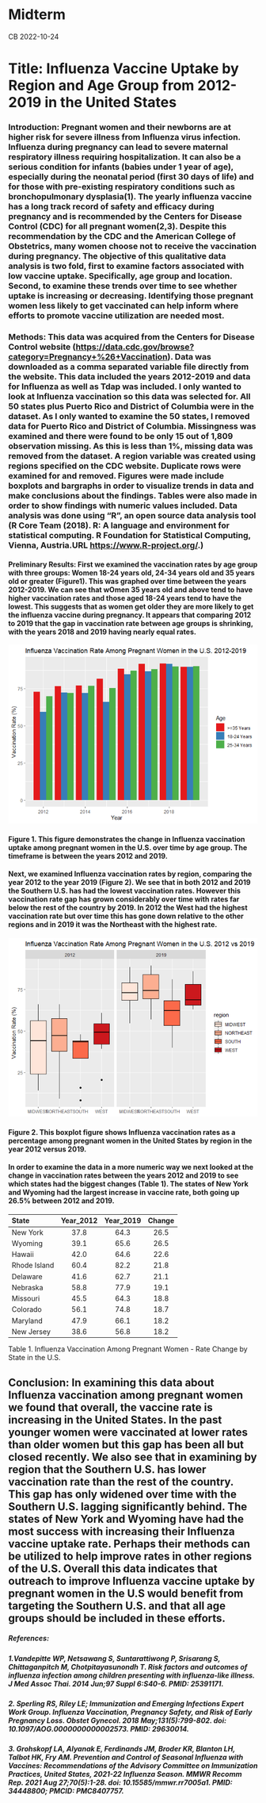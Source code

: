 Midterm
================
CB
2022-10-24

# **Title: Influenza Vaccine Uptake by Region and Age Group from 2012-2019 in the United States**

### **Introduction: Pregnant women and their newborns are at higher risk for severe illness from Influenza virus infection. Influenza during pregnancy can lead to severe maternal respiratory illness requiring hospitalization. It can also be a serious condition for infants (babies under 1 year of age), especially during the neonatal period (first 30 days of life) and for those with pre-existing respiratory conditions such as bronchopulmonary dysplasia(1). The yearly influenza vaccine has a long track record of safety and efficacy during pregnancy and is recommended by the Centers for Disease Control (CDC) for all pregnant women(2,3). Despite this recommendation by the CDC and the American College of Obstetrics, many women choose not to receive the vaccination during pregnancy. The objective of this qualitative data analysis is two fold, first to examine factors associated with low vaccine uptake. Specifically, age group and location. Second, to examine these trends over time to see whether uptake is increasing or decreasing. Identifying those pregnant women less likely to get vaccinated can help inform where efforts to promote vaccine utilization are needed most.**

### **Methods: This data was acquired from the Centers for Disease Control website (<https://data.cdc.gov/browse?category=Pregnancy+%26+Vaccination>). Data was downloaded as a comma separated variable file directly from the website. This data included the years 2012-2019 and data for Influenza as well as Tdap was included. I only wanted to look at Influenza vaccination so this data was selected for. All 50 states plus Puerto Rico and District of Columbia were in the dataset. As I only wanted to examine the 50 states, I removed data for Puerto Rico and District of Columbia. Missingness was examined and there were found to be only 15 out of 1,809 observation missing. As this is less than 1%, missing data was removed from the dataset. A region variable was created using regions specified on the CDC website. Duplicate rows were examined for and removed. Figures were made include boxplots and bargraphs in order to visualize trends in data and make conclusions about the findings. Tables were also made in order to show findings with numeric values included. Data analysis was done using “R”, an open source data analysis tool (R Core Team (2018). R: A language and environment for statistical computing. R Foundation for Statistical Computing, Vienna, Austria.URL <https://www.R-project.org/>.)**

#### Preliminary Results: First we examined the vaccination rates by age group with three groups: Women 18-24 years old, 24-34 years old and 35 years old or greater (Figure1). This was graphed over time between the years 2012-2019. We can see that wOmen 35 years old and above tend to have higher vaccination rates and those aged 18-24 years tend to have the lowest. This suggests that as women get older they are more likely to get the influenza vaccine during pregnancy. It appears that comparing 2012 to 2019 that the gap in vaccination rate between age groups is shrinking, with the years 2018 and 2019 having nearly equal rates.

![](Midterm1_files/figure-gfm/create%20first%20table-1.png)<!-- -->

#### Figure 1. This figure demonstrates the change in Influenza vaccination uptake among pregnant women in the U.S. over time by age group. The timeframe is between the years 2012 and 2019.

#### Next, we examined Influenza vaccination rates by region, comparing the year 2012 to the year 2019 (Figure 2). We see that in both 2012 and 2019 the Southern U.S. has had the lowest vaccination rates. However this vaccination rate gap has grown considerably over time with rates far below the rest of the country by 2019. In 2012 the West had the highest vaccination rate but over time this has gone down relative to the other regions and in 2019 it was the Northeast with the highest rate.

![](Midterm1_files/figure-gfm/compare%20vaccine%20rates%20by%20region%20over%20time-1.png)<!-- -->

#### Figure 2. This boxplot figure shows Influenza vaccination rates as a percentage among pregnant women in the United States by region in the year 2012 versus 2019.

#### In order to examine the data in a more numeric way we next looked at the change in vaccination rates between the years 2012 and 2019 to see which states had the biggest changes (Table 1). The states of New York and Wyoming had the largest increase in vaccine rate, both going up 26.5% between 2012 and 2019.

| State        | Year_2012 | Year_2019 | Change |
|:-------------|:---------:|:---------:|:------:|
| New York     |   37.8    |   64.3    |  26.5  |
| Wyoming      |   39.1    |   65.6    |  26.5  |
| Hawaii       |   42.0    |   64.6    |  22.6  |
| Rhode Island |   60.4    |   82.2    |  21.8  |
| Delaware     |   41.6    |   62.7    |  21.1  |
| Nebraska     |   58.8    |   77.9    |  19.1  |
| Missouri     |   45.5    |   64.3    |  18.8  |
| Colorado     |   56.1    |   74.8    |  18.7  |
| Maryland     |   47.9    |   66.1    |  18.2  |
| New Jersey   |   38.6    |   56.8    |  18.2  |

Table 1. Influenza Vaccination Among Pregnant Women - Rate Change by
State in the U.S.

## Conclusion: In examining this data about Influenza vaccination among pregnant women we found that overall, the vaccine rate is increasing in the United States. In the past younger women were vaccinated at lower rates than older women but this gap has been all but closed recently. We also see that in examining by region that the Southern U.S. has lower vaccination rate than the rest of the country. This gap has only widened over time with the Southern U.S. lagging significantly behind. The states of New York and Wyoming have had the most success with increasing their Influenza vaccine uptake rate. Perhaps their methods can be utilized to help improve rates in other regions of the U.S. Overall this data indicates that outreach to improve Influenza vaccine uptake by pregnant women in the U.S would benefit from targeting the Southern U.S. and that all age groups should be included in these efforts.

##### References:

##### 1.Vandepitte WP, Netsawang S, Suntarattiwong P, Srisarang S, Chittaganpitch M, Chotpitayasunondh T. Risk factors and outcomes of influenza infection among children presenting with influenza-like illness. J Med Assoc Thai. 2014 Jun;97 Suppl 6:S40-6. PMID: 25391171.

##### 2. Sperling RS, Riley LE; Immunization and Emerging Infections Expert Work Group. Influenza Vaccination, Pregnancy Safety, and Risk of Early Pregnancy Loss. Obstet Gynecol. 2018 May;131(5):799-802. doi: 10.1097/AOG.0000000000002573. PMID: 29630014.

##### 3. Grohskopf LA, Alyanak E, Ferdinands JM, Broder KR, Blanton LH, Talbot HK, Fry AM. Prevention and Control of Seasonal Influenza with Vaccines: Recommendations of the Advisory Committee on Immunization Practices, United States, 2021-22 Influenza Season. MMWR Recomm Rep. 2021 Aug 27;70(5):1-28. doi: 10.15585/mmwr.rr7005a1. PMID: 34448800; PMCID: PMC8407757.
